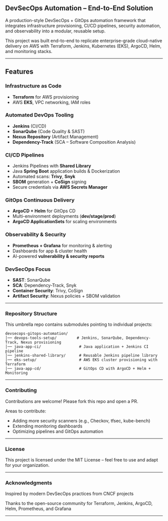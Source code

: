 ## DevSecOps Automation – End-to-End Solution

A production-style DevSecOps + GitOps automation framework that integrates infrastructure provisioning, CI/CD pipelines, security automation, and observability into a modular, reusable setup.  

This project was built end-to-end to replicate enterprise-grade cloud-native delivery on AWS with Terraform, Jenkins, Kubernetes (EKS), ArgoCD, Helm, and monitoring stacks.  

---


## Features  

### Infrastructure as Code  
- **Terraform** for AWS provisioning  
- AWS **EKS**, VPC networking, IAM roles  

### Automated DevOps Tooling  
- **Jenkins** (CI/CD)  
- **SonarQube** (Code Quality & SAST)  
- **Nexus Repository** (Artifact Management)  
- **Dependency-Track** (SCA – Software Composition Analysis)  

### CI/CD Pipelines  
- Jenkins Pipelines with **Shared Library**  
- Java **Spring Boot** application builds & Dockerization  
- Automated scans: **Trivy**, **Snyk**  
- **SBOM** generation + **CoSign** signing  
- Secure credentials via **AWS Secrets Manager**  

### GitOps Continuous Delivery  
- **ArgoCD + Helm** for GitOps CD  
- Multi-environment deployments (**dev/stage/prod**)  
- **ArgoCD ApplicationSets** for scaling environments  

### Observability & Security  
- **Prometheus + Grafana** for monitoring & alerting  
- Dashboards for app & cluster health  
- AI-powered **vulnerability & security reports**  

### DevSecOps Focus  
- **SAST**: SonarQube  
- **SCA**: Dependency-Track, Snyk  
- **Container Security**: Trivy, CoSign  
- **Artifact Security**: Nexus policies + SBOM validation  

---

### Repository Structure

This umbrella repo contains submodules pointing to individual projects:

```text
devsecops-gitops-automation/
│── devops-tools-setup/         # Jenkins, SonarQube, Dependency-Track, Nexus provisioning
│── java-app-ci/                 # Java application + Jenkins CI pipeline
│── jenkins-shared-library/      # Reusable Jenkins pipeline library
│── eks-setup/                   # AWS EKS cluster provisioning with Terraform
│── java-app-cd/                 # GitOps CD with ArgoCD + Helm + Monitoring
```
---

### Contributing

Contributions are welcome! Please fork this repo and open a PR.

Areas to contribute:
- Adding more security scanners (e.g., Checkov, tfsec, kube-bench)
- Extending monitoring dashboards
- Optimizing pipelines and GitOps automation

---

### License

This project is licensed under the MIT License – feel free to use and adapt for your organization.

---

### Acknowledgments

Inspired by modern DevSecOps practices from CNCF projects

Thanks to the open-source community for Terraform, Jenkins, ArgoCD, Helm, Prometheus, and Grafana

---
